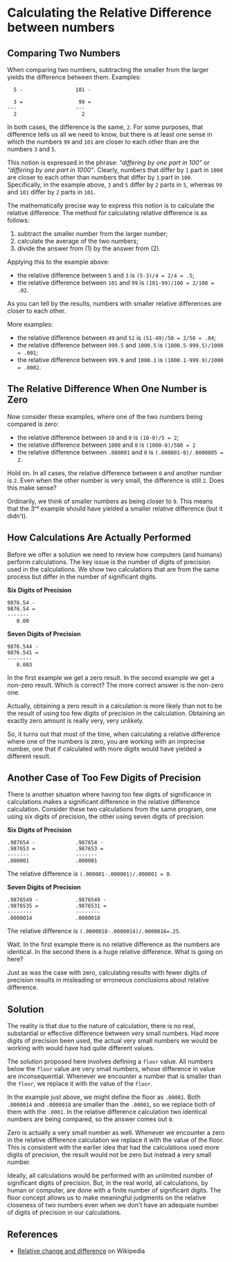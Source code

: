 # Calculating the Relative Difference between numbers

## Comparing Two Numbers

When comparing two numbers, subtracting the smaller from the larger yields the difference between them. Examples:

```
  5 -                 101 -

  3 =                  99 =
---                   ---
  2                     2
```

In both cases, the difference is the same, `2`. For some purposes, that difference tells us all we need to know, but there is at least one sense in which the numbers `99` and `101` are closer to each other than are the numbers `3` and `5`.

This notion is expressed in the phrase: *“differing by one part in 100”* or *“differing by one part in 1000”*. Clearly, numbers that differ by `1` part in `1000` are closer to each other than numbers that differ by `1` part in `100`. Specifically, in the example above, `3` and `5` differ by `2` parts in `5`, whereas `99` and `101` differ by `2` parts in `101`.

The mathematically precise way to express this notion is to calculate the relative difference. The method for calculating relative difference is as follows:

1. subtract the smaller number from the larger number;
2. calculate the average of the two numbers;
3. divide the answer from (1) by the answer from (2).

Applying this to the example above:

- the relative difference between `5` and `3` is `(5-3)/4 = 2/4 = .5`;
- the relative difference between `101` and `99` is `(101-99)/100 = 2/100 = .02`.

As you can tell by the results, numbers with smaller relative differences are closer to each other.

More examples:

- the relative difference between `49` and `51` is `(51-49)/50 = 2/50 = .04`;
- the relative difference between `999.5` and `1000.5` is `(1000.5-999.5)/1000 = .001`;
- the relative difference between `999.9` and `1000.1` is `(1000.1-999.9)/1000 = .0002`.

## The Relative Difference When One Number is Zero

Now consider these examples, where one of the two numbers being compared is zero:

- the relative difference between `10` and `0` is `(10-0)/5 = 2`;
- the relative difference between `1000` and `0` is `(1000-0)/500 = 2`
- the relative difference between `.000001` and `0` is `(.000001-0)/.0000005 = 2`.

Hold on. In all cases, the relative difference between `0` and another number is `2`. Even when the other number is very small, the difference is still `2`. Does this make sense?

Ordinarily, we think of smaller numbers as being closer to `0`. This means that the 3ʳᵈ example should have yielded a smaller relative difference (but it didn't).

## How Calculations Are Actually Performed

Before we offer a solution we need to review how computers (and humans) perform calculations. The key issue is the number of digits of precision used in the calculations. We show two calculations that are from the same process but differ in the number of significant digits.

**Six Digits of Precision**
```
9876.54 -
9876.54 =
-------
   0.00
```

**Seven Digits of Precision**
```
9876.544 -
9876.541 =
--------
   0.003
```
In the first example we get a zero result. In the second example we get a non-zero result. Which is correct? The more correct answer is the non-zero one.

Actually, obtaining a zero result in a calculation is more likely than not to be the result of using too few digits of precision in the calculation. Obtaining an exactly zero amount is really very, very unlikely.

So, it turns out that most of the time, when calculating a relative difference where one of the numbers is zero, you are working with an imprecise number, one that if calculated with more digits would have yielded a different result.

## Another Case of Too Few Digits of Precision

There is another situation where having too few digits of significance in calculations makes a significant difference in the relative difference calculation. Consider these two calculations from the same program, one using six digits of precision, the other using seven digits of precision.

**Six Digits of Precision**
```
.987654 -             .987654 -
.987653 =             .987653 =
-------               -------
.000001               .000001
```
The relative difference is `(.000001-.000001)/.000001 = 0`.

**Seven Digits of Precision**
```
.9876549 -            .9876549 -
.9876535 =            .9876531 =
--------              --------
.0000014              .0000018
```

The relative difference is `(.0000018-.0000014)/.0000016=.25`.

Wait. In the first example there is no relative difference as the numbers are identical. In the second there is a huge relative difference. What is going on here?

Just as was the case with zero, calculating results with fewer digits of precision results in misleading or erroneous conclusions about relative difference.

## Solution

The reality is that due to the nature of calculation, there is no real, substantial or effective difference between very small numbers. Had more digits of precision been used, the actual very small numbers we would be working with would have had quite different values.

The solution proposed here involves defining a `floor` value. All numbers below the `floor` value are very small numbers, whose difference in value are inconsequential. Whenever we encounter a number that is smaller than the `floor`, we replace it with the value of the `floor`.

In the example just above, we might define the floor as `.00001`. Both `.0000014` and `.0000018` are smaller than the `.00001`, so we replace both of them with the `.0001`. In the relative difference calculation two identical numbers are being compared, so the answer comes out `0`.

Zero is actually a very small number as well. Whenever we encounter a zero in the relative difference calculation we replace it with the value of the floor. This is consistent with the earlier idea that had the calculations used more digits of precision, the result would not be zero but instead a very small number.

Ideally, all calculations would be performed with an unlimited number of significant digits of precision. But, in the real world, all calculations, by human or computer, are done with a finite number of significant digits. The floor concept allows us to make meaningful judgments on the relative closeness of two numbers even when we don't have an adequate number of digits of precision in our calculations.

## References
- [Relative change and difference](https://en.wikipedia.org/wiki/Relative_change_and_difference) on Wikipedia
